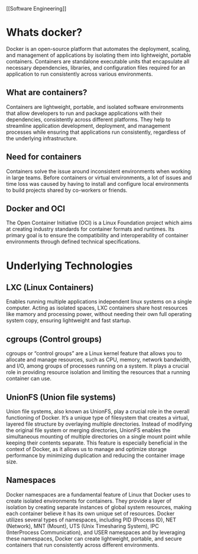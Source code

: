 [[Software Engineering]]
# Whats docker? 
Docker is an open-source platform that automates the deployment, scaling, and management of applications by isolating them into lightweight, portable containers. Containers are standalone executable units that encapsulate all necessary dependencies, libraries, and configuration files required for an application to run consistently across various environments.
## What are containers? 
Containers are lightweight, portable, and isolated software environments that allow developers to run and package applications with their dependencies, consistently across different platforms. They help to streamline application development, deployment, and management processes while ensuring that applications run consistently, regardless of the underlying infrastructure.
## Need for containers
Containers solve the issue around inconsistent environments when working in large teams. Before containers or virtual environments, a lot of issues and time loss was caused by having to install and configure local environments to build projects shared by co-workers or friends.
## Docker and OCI
The Open Container Initiative (OCI) is a Linux Foundation project which aims at creating industry standards for container formats and runtimes. Its primary goal is to ensure the compatibility and interoperability of container environments through defined technical specifications.
# Underlying Technologies
## LXC (Linux Containers)
Enables running multiple applications independent linux systems on a single computer. Acting as isolated spaces, LXC containers share host resources like mamory and processing power, without needing their own full operating system copy, ensuring lightweight and fast startup.
## cgroups (Control groups)
cgroups or “control groups” are a Linux kernel feature that allows you to allocate and manage resources, such as CPU, memory, network bandwidth, and I/O, among groups of processes running on a system. It plays a crucial role in providing resource isolation and limiting the resources that a running container can use.
## UnionFS (Union file systems)
Union file systems, also known as UnionFS, play a crucial role in the overall functioning of Docker. It’s a unique type of filesystem that creates a virtual, layered file structure by overlaying multiple directories. Instead of modifying the original file system or merging directories, UnionFS enables the simultaneous mounting of multiple directories on a single mount point while keeping their contents separate. This feature is especially beneficial in the context of Docker, as it allows us to manage and optimize storage performance by minimizing duplication and reducing the container image size.
## Namespaces
Docker namespaces are a fundamental feature of Linux that Docker uses to create isolated environments for containers. They provide a layer of isolation by creating separate instances of global system resources, making each container believe it has its own unique set of resources. Docker utilizes several types of namespaces, including PID (Process ID), NET (Network), MNT (Mount), UTS (Unix Timesharing System), IPC (InterProcess Communication), and USER namespaces and by leveraging these namespaces, Docker can create lightweight, portable, and secure containers that run consistently across different environments.
